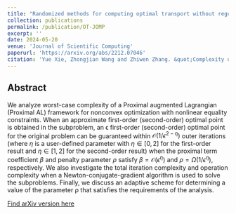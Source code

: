 ```yaml
---
title: "Randomized methods for computing optimal transport without regularization and their convergence analysis"
collection: publications
permalink: /publication/OT-JOMP
excerpt: ''
date: 2024-05-20
venue: 'Journal of Scientific Computing'
paperurl: 'https://arxiv.org/abs/2212.07046'
citation: 'Yue Xie, Zhongjian Wang and Zhiwen Zhang. &quot;Complexity of proximal augmented Lagrangian for nonconvex optimization with nonlinear equality constraints.&quot; <i>Journal of Scientific Computing</i>.'
---
```

## Abstract

We analyze worst-case complexity of a Proximal augmented Lagrangian (Proximal AL) framework for nonconvex optimization with nonlinear equality constraints. When an approximate first-order (second-order) optimal point is obtained in the subproblem, an ϵ first-order (second-order) optimal point for the original problem can be guaranteed within $\mathcal{O}(1/\epsilon^{2−\eta})$ outer iterations (where $\eta$ is a user-defined parameter with $\eta \in [0,2]$ for the first-order result and $\eta \in [1,2]$ for the second-order result) when the proximal term coefficient $\beta$ and penalty parameter $\rho$ satisfy $\beta = \mathcal{O}(\epsilon^\eta)$ and $\rho = \Omega(1/\epsilon^\eta)$, respectively. We also investigate the total iteration complexity and operation complexity when a Newton-conjugate-gradient algorithm is used to solve the subproblems. Finally, we discuss an adaptive scheme for determining a value of the parameter ρ that satisfies the requirements of the analysis.

[Find arXiv version here](https://arxiv.org/abs/2212.07046)
